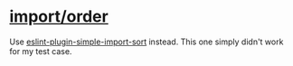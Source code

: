 [import/order](https://github.com/import-js/eslint-plugin-import/blob/v2.25.4/docs/rules/order.md)
==================================================================================================
Use [eslint-plugin-simple-import-sort](https://www.npmjs.com/package/eslint-plugin-simple-import-sort) instead. This one simply didn't work for my test case.
